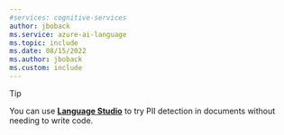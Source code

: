 ```yaml
---
#services: cognitive-services
author: jboback
ms.service: azure-ai-language
ms.topic: include
ms.date: 08/15/2022
ms.author: jboback
ms.custom: include
---
```


> [!TIP]
> You can use [**Language Studio**](../../language-studio.md) to try PII detection in documents without needing to write code.
